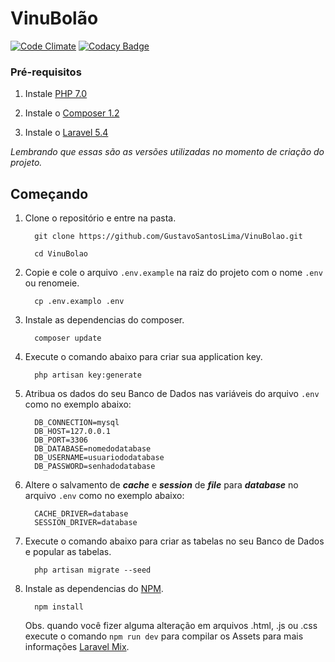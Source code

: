 # VinuBolão

[![Code Climate](https://codeclimate.com/github/VinuBolao/VinuBolao/badges/gpa.svg)](https://codeclimate.com/github/VinuBolao/VinuBolao)
[![Codacy Badge](https://api.codacy.com/project/badge/Grade/51ff3b4bd55b4d06b0cb240b62839b88)](https://www.codacy.com/app/GustavoSantosLima/VinuBolao?utm_source=github.com&amp;utm_medium=referral&amp;utm_content=VinuBolao/VinuBolao&amp;utm_campaign=Badge_Grade)

### Pré-requisitos

1. Instale [PHP 7.0](http://php.net/downloads.php)

2. Instale o [Composer 1.2](https://getcomposer.org)

3. Instale o [Laravel 5.4](https://laravel.com/docs/5.4#installation)

_Lembrando que essas são as versões utilizadas no momento de criação do projeto._

## Começando

1. Clone o repositório e entre na pasta.

    ```
      git clone https://github.com/GustavoSantosLima/VinuBolao.git
      
      cd VinuBolao
    ```

2. Copie e cole o arquivo `.env.example` na raiz do projeto com o nome `.env` ou renomeie.

    ```
      cp .env.examplo .env
    ```
    
3. Instale as dependencias do composer.

    ```
      composer update
    ```

4. Execute o comando abaixo para criar sua application key.

    ```
      php artisan key:generate
    ```

5. Atribua os dados do seu Banco de Dados nas variáveis do arquivo `.env` como no exemplo abaixo:

    ```
      DB_CONNECTION=mysql
      DB_HOST=127.0.0.1
      DB_PORT=3306
      DB_DATABASE=nomedodatabase
      DB_USERNAME=usuariododatabase
      DB_PASSWORD=senhadodatabase
    ```

4. Altere o salvamento de **_cache_** e **_session_** de **_file_** para **_database_** no arquivo `.env` como no exemplo abaixo:

    ```
      CACHE_DRIVER=database
      SESSION_DRIVER=database
    ```

4. Execute o comando abaixo para criar as tabelas no seu Banco de Dados e popular as tabelas.

    ```
      php artisan migrate --seed
    ```

6. Instale as dependencias do [NPM](http://php.net/downloads.php).

    ```
      npm install
    ```

    Obs. quando você fizer alguma alteração em arquivos .html, .js ou .css execute o comando `npm run dev` para compilar os Assets para mais informações [Laravel Mix](https://laravel.com/docs/5.4/mix).

